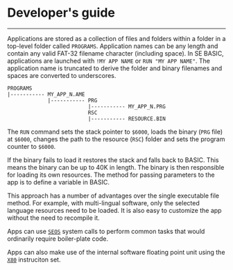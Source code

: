 # Developer's guide
***
Applications are stored as a collection of files and folders within a folder in a top-level folder called `PROGRAMS`. Application names can be any length and
contain any valid FAT-32 filename character (including space). In SE BASIC,
applications are launched with `!MY APP NAME` or `RUN "MY APP NAME"`.
The application name is truncated to derive the folder and binary filenames and spaces are converted to underscores.
```
PROGRAMS
|----------- MY_APP_N.AME
             |----------- PRG
                          |----------- MY_APP_N.PRG
                          RSC
                          |----------- RESOURCE.BIN
```
The `RUN` command sets the stack pointer to `$6000`, loads the binary (`PRG` file) at `$6000`, changes the path to the resource (`RSC`) folder and sets the program
counter to `$6000`.



If the binary fails to load it restores the stack and falls back to BASIC. This means the binary can be up to 40K in length. The binary is then responsible for loading its own resources. The method for passing parameters to the app is
to define a variable in BASIC.

This approach has a number of advantages over the single executable file method.
For example, with multi-lingual software, only the selected language resources
need to be loaded. It is also easy to customize the app without the need to
recompile it.

Apps can use [`SEOS`](SEOS) system calls to perform common tasks that would ordinarily
require boiler-plate code.

Apps can also make use of the internal software floating point unit using the
[`X80`](X80) instruciton set.









